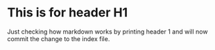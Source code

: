 # This is for header H1
Just checking how markdown works by printing header 1 and will now commit the change to the index file. 
